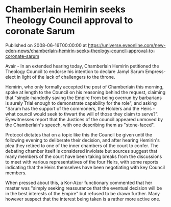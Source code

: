 # Chamberlain Hemirin seeks Theology Council approval to coronate Sarum
Published on 2008-06-16T00:00:00 at https://universe.eveonline.com/new-eden-news/chamberlain-hemirin-seeks-theology-council-approval-to-coronate-sarum

Avair - In an extended hearing today, Chamberlain Hemirin petitioned the Theology Council to endorse his intention to declare Jamyl Sarum Empress-elect in light of the lack of challengers to the throne. 

Hemirin, who only formally accepted the post of Chamberlain this morning, spoke at length to the Council on his reasoning behind the request, claiming that "single-handedly saving the Empire from being overrun by barbarians is surely Trial enough to demonstrate capability for the role", and asking "Sarum has the support of the commoners, the Holders and the Heirs - what council would seek to thwart the will of those they claim to serve?". Eyewitnesses report that the Justices of the council appeared unmoved by the Chamberlain's speech, with one describing them as "stone-faced". 

Protocol dictates that on a topic like this the Council be given until the following evening to deliberate their decision, and after hearing Hemirin's plea they retired to one of the inner chambers of the court to confer. The debating chamber itself is considered inviolate but sources suggest that many members of the court have been taking breaks from the discussions to meet with various representatives of the four Heirs, with some reports indicating that the Heirs themselves have been negotiating with key Council members. 

When pressed about this, a Kor-Azor functionary commented that her master was "simply seeking reassurance that the eventual decision will be in the best interests of the Empire" but refused to be drawn further. Many however suspect that the interest being taken is a rather more active one.
